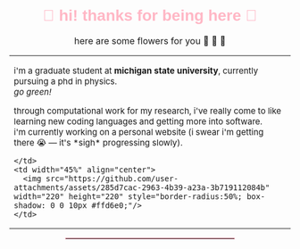 <div align="center">

<h1 style="color:#ffb7c5; font-family: Verdana, sans-serif;">🌸 hi! thanks for being here 🌸</h1>

<p style="font-size:16px;">  
here are some flowers for you 🌸 🌺 🌷  
</p>
</div>

<div align="center">

<table>
  <tr>
    <td width="55%" style="vertical-align: middle;">

<p align="left" style="font-size:15px;">  
i'm a graduate student at <b>michigan state university</b>, currently pursuing a phd in physics.  
<br>
<em>go green!</em>  
</p>

<p align="left" style="font-size:15px;">  
through computational work for my research, i've really come to like learning new coding languages and getting more into software.  
<br>
i'm currently working on a personal website (i swear i'm getting there 😭 — it's *sigh* progressing slowly).  
</p>

    </td>
    <td width="45%" align="center">
      <img src="https://github.com/user-attachments/assets/285d7cac-2963-4b39-a23a-3b719112084b" width="220" height="220" style="border-radius:50%; box-shadow: 0 0 10px #ffd6e0;"/>
    </td>
  </tr>
</table>

<hr style="width:60%; border: 1px solid #ffb7c5;">

</div>
<!--
**singhp99/singhp99** is a ✨ _special_ ✨ repository because its `README.md` (this file) appears on your GitHub profile.

Here are some ideas to get you started:

- 🔭 I’m currently working on ...
- 🌱 I’m currently learning ...
- 👯 I’m looking to collaborate on ...
- 🤔 I’m looking for help with ...
- 💬 Ask me about ...
- 📫 How to reach me: ...
- 😄 Pronouns: ...
- ⚡ Fun fact: ...
-->
